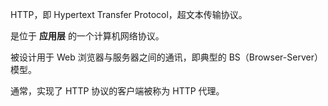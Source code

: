 HTTP，即 Hypertext Transfer Protocol，超文本传输协议。



是位于 **应用层** 的一个计算机网络协议。



被设计用于 Web 浏览器与服务器之间的通讯，即典型的 BS（Browser-Server） 模型。



通常，实现了 HTTP 协议的客户端被称为 HTTP 代理。

